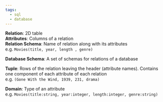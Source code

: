 ```yaml
---
tags:
  - sql
  - database
---
```


**Relation**: 2D table  
**Attributes**: Columns of a relation  
**Relation Schema**: Name of relation along with its attributes  
e.g. `Movies(title, year, length , genre)`

**Database Schema**: A set of schemas for relations of a database

**Tuple**: Rows of the relation leaving the header (attribute names). Contains one component of each attribute of each relation  
e.g. `(Gone With the Wind, 1939, 231, drama)`

**Domain**: Type of an attribute  
e.g. `Movies(title:string, year:integer, length:integer, genre:string)`
